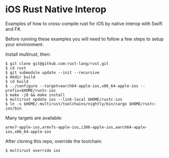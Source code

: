 # iOS Rust Native Interop
Examples of how to cross-compile rust for iOS by native interop with Swift and F#.

Before running these examples you will need to follow a few steps to setup your environment.

Install multirust, then:

```
$ git clone git@github.com:rust-lang/rust.git
$ cd rust
$ git submodule update --init --recursive
$ mkdir build
$ cd build
$ ../configure --target=aarch64-apple-ios,x86_64-apple-ios --prefix=$HOME/rustc-ios
$ make -j8 && make install
$ multirust update ios --link-local $HOME/rustc-ios
$ ln -s $HOME/.multirust/toolchains/nightly/bin/cargo $HOME/rustc-ios/bin
```

Many targets are available:
```
armv7-apple-ios,armv7s-apple-ios,i386-apple-ios,aarch64-apple-ios,x86_64-apple-ios
```

After cloning this repo, override the toolchain:
```
$ multirust override ios
```
